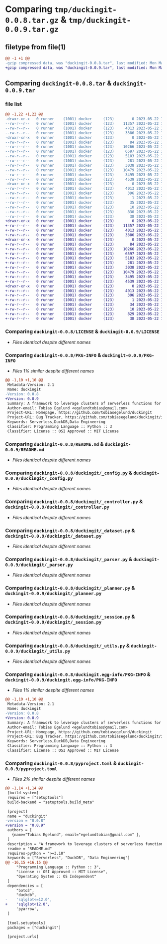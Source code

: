 # Comparing `tmp/duckingit-0.0.8.tar.gz` & `tmp/duckingit-0.0.9.tar.gz`

## filetype from file(1)

```diff
@@ -1 +1 @@
-gzip compressed data, was "duckingit-0.0.8.tar", last modified: Mon May 22 17:27:57 2023, max compression
+gzip compressed data, was "duckingit-0.0.9.tar", last modified: Mon May 22 17:41:46 2023, max compression
```

## Comparing `duckingit-0.0.8.tar` & `duckingit-0.0.9.tar`

### file list

```diff
@@ -1,22 +1,22 @@
-drwxr-xr-x   0 runner    (1001) docker     (123)        0 2023-05-22 17:27:57.059910 duckingit-0.0.8/
--rw-r--r--   0 runner    (1001) docker     (123)    11357 2023-05-22 17:27:37.000000 duckingit-0.0.8/LICENSE
--rw-r--r--   0 runner    (1001) docker     (123)     4013 2023-05-22 17:27:57.059910 duckingit-0.0.8/PKG-INFO
--rw-r--r--   0 runner    (1001) docker     (123)     3386 2023-05-22 17:27:37.000000 duckingit-0.0.8/README.md
-drwxr-xr-x   0 runner    (1001) docker     (123)        0 2023-05-22 17:27:57.059910 duckingit-0.0.8/duckingit/
--rw-r--r--   0 runner    (1001) docker     (123)       84 2023-05-22 17:27:37.000000 duckingit-0.0.8/duckingit/__init__.py
--rw-r--r--   0 runner    (1001) docker     (123)    10266 2023-05-22 17:27:37.000000 duckingit-0.0.8/duckingit/_config.py
--rw-r--r--   0 runner    (1001) docker     (123)     6597 2023-05-22 17:27:37.000000 duckingit-0.0.8/duckingit/_controller.py
--rw-r--r--   0 runner    (1001) docker     (123)     5183 2023-05-22 17:27:37.000000 duckingit-0.0.8/duckingit/_dataset.py
--rw-r--r--   0 runner    (1001) docker     (123)      281 2023-05-22 17:27:37.000000 duckingit-0.0.8/duckingit/_exceptions.py
--rw-r--r--   0 runner    (1001) docker     (123)     3038 2023-05-22 17:27:37.000000 duckingit-0.0.8/duckingit/_parser.py
--rw-r--r--   0 runner    (1001) docker     (123)    10479 2023-05-22 17:27:37.000000 duckingit-0.0.8/duckingit/_planner.py
--rw-r--r--   0 runner    (1001) docker     (123)     3495 2023-05-22 17:27:37.000000 duckingit-0.0.8/duckingit/_session.py
--rw-r--r--   0 runner    (1001) docker     (123)     4539 2023-05-22 17:27:37.000000 duckingit-0.0.8/duckingit/_utils.py
-drwxr-xr-x   0 runner    (1001) docker     (123)        0 2023-05-22 17:27:57.059910 duckingit-0.0.8/duckingit.egg-info/
--rw-r--r--   0 runner    (1001) docker     (123)     4013 2023-05-22 17:27:57.000000 duckingit-0.0.8/duckingit.egg-info/PKG-INFO
--rw-r--r--   0 runner    (1001) docker     (123)      396 2023-05-22 17:27:57.000000 duckingit-0.0.8/duckingit.egg-info/SOURCES.txt
--rw-r--r--   0 runner    (1001) docker     (123)        1 2023-05-22 17:27:57.000000 duckingit-0.0.8/duckingit.egg-info/dependency_links.txt
--rw-r--r--   0 runner    (1001) docker     (123)       35 2023-05-22 17:27:57.000000 duckingit-0.0.8/duckingit.egg-info/requires.txt
--rw-r--r--   0 runner    (1001) docker     (123)       10 2023-05-22 17:27:57.000000 duckingit-0.0.8/duckingit.egg-info/top_level.txt
--rw-r--r--   0 runner    (1001) docker     (123)      830 2023-05-22 17:27:37.000000 duckingit-0.0.8/pyproject.toml
--rw-r--r--   0 runner    (1001) docker     (123)       38 2023-05-22 17:27:57.059910 duckingit-0.0.8/setup.cfg
+drwxr-xr-x   0 runner    (1001) docker     (123)        0 2023-05-22 17:41:46.090362 duckingit-0.0.9/
+-rw-r--r--   0 runner    (1001) docker     (123)    11357 2023-05-22 17:41:26.000000 duckingit-0.0.9/LICENSE
+-rw-r--r--   0 runner    (1001) docker     (123)     4013 2023-05-22 17:41:46.090362 duckingit-0.0.9/PKG-INFO
+-rw-r--r--   0 runner    (1001) docker     (123)     3386 2023-05-22 17:41:26.000000 duckingit-0.0.9/README.md
+drwxr-xr-x   0 runner    (1001) docker     (123)        0 2023-05-22 17:41:46.090362 duckingit-0.0.9/duckingit/
+-rw-r--r--   0 runner    (1001) docker     (123)       84 2023-05-22 17:41:26.000000 duckingit-0.0.9/duckingit/__init__.py
+-rw-r--r--   0 runner    (1001) docker     (123)    10266 2023-05-22 17:41:26.000000 duckingit-0.0.9/duckingit/_config.py
+-rw-r--r--   0 runner    (1001) docker     (123)     6597 2023-05-22 17:41:26.000000 duckingit-0.0.9/duckingit/_controller.py
+-rw-r--r--   0 runner    (1001) docker     (123)     5183 2023-05-22 17:41:26.000000 duckingit-0.0.9/duckingit/_dataset.py
+-rw-r--r--   0 runner    (1001) docker     (123)      281 2023-05-22 17:41:26.000000 duckingit-0.0.9/duckingit/_exceptions.py
+-rw-r--r--   0 runner    (1001) docker     (123)     3038 2023-05-22 17:41:26.000000 duckingit-0.0.9/duckingit/_parser.py
+-rw-r--r--   0 runner    (1001) docker     (123)    10479 2023-05-22 17:41:26.000000 duckingit-0.0.9/duckingit/_planner.py
+-rw-r--r--   0 runner    (1001) docker     (123)     3495 2023-05-22 17:41:26.000000 duckingit-0.0.9/duckingit/_session.py
+-rw-r--r--   0 runner    (1001) docker     (123)     4539 2023-05-22 17:41:26.000000 duckingit-0.0.9/duckingit/_utils.py
+drwxr-xr-x   0 runner    (1001) docker     (123)        0 2023-05-22 17:41:46.090362 duckingit-0.0.9/duckingit.egg-info/
+-rw-r--r--   0 runner    (1001) docker     (123)     4013 2023-05-22 17:41:46.000000 duckingit-0.0.9/duckingit.egg-info/PKG-INFO
+-rw-r--r--   0 runner    (1001) docker     (123)      396 2023-05-22 17:41:46.000000 duckingit-0.0.9/duckingit.egg-info/SOURCES.txt
+-rw-r--r--   0 runner    (1001) docker     (123)        1 2023-05-22 17:41:46.000000 duckingit-0.0.9/duckingit.egg-info/dependency_links.txt
+-rw-r--r--   0 runner    (1001) docker     (123)       34 2023-05-22 17:41:46.000000 duckingit-0.0.9/duckingit.egg-info/requires.txt
+-rw-r--r--   0 runner    (1001) docker     (123)       10 2023-05-22 17:41:46.000000 duckingit-0.0.9/duckingit.egg-info/top_level.txt
+-rw-r--r--   0 runner    (1001) docker     (123)      829 2023-05-22 17:41:26.000000 duckingit-0.0.9/pyproject.toml
+-rw-r--r--   0 runner    (1001) docker     (123)       38 2023-05-22 17:41:46.090362 duckingit-0.0.9/setup.cfg
```

### Comparing `duckingit-0.0.8/LICENSE` & `duckingit-0.0.9/LICENSE`

 * *Files identical despite different names*

### Comparing `duckingit-0.0.8/PKG-INFO` & `duckingit-0.0.9/PKG-INFO`

 * *Files 1% similar despite different names*

```diff
@@ -1,10 +1,10 @@
 Metadata-Version: 2.1
 Name: duckingit
-Version: 0.0.8
+Version: 0.0.9
 Summary: A framework to leverage clusters of serverless functions for analytics. Powered by DuckDB
 Author-email: Tobias Egelund <egelundtobias@gmail.com>
 Project-URL: Homepage, https://github.com/tobiasegelund/duckingit
 Project-URL: Bug Tracker, https://github.com/tobiasegelund/duckingit/issues
 Keywords: Serverless,DuckDB,Data Engineering
 Classifier: Programming Language :: Python :: 3
 Classifier: License :: OSI Approved :: MIT License
```

### Comparing `duckingit-0.0.8/README.md` & `duckingit-0.0.9/README.md`

 * *Files identical despite different names*

### Comparing `duckingit-0.0.8/duckingit/_config.py` & `duckingit-0.0.9/duckingit/_config.py`

 * *Files identical despite different names*

### Comparing `duckingit-0.0.8/duckingit/_controller.py` & `duckingit-0.0.9/duckingit/_controller.py`

 * *Files identical despite different names*

### Comparing `duckingit-0.0.8/duckingit/_dataset.py` & `duckingit-0.0.9/duckingit/_dataset.py`

 * *Files identical despite different names*

### Comparing `duckingit-0.0.8/duckingit/_parser.py` & `duckingit-0.0.9/duckingit/_parser.py`

 * *Files identical despite different names*

### Comparing `duckingit-0.0.8/duckingit/_planner.py` & `duckingit-0.0.9/duckingit/_planner.py`

 * *Files identical despite different names*

### Comparing `duckingit-0.0.8/duckingit/_session.py` & `duckingit-0.0.9/duckingit/_session.py`

 * *Files identical despite different names*

### Comparing `duckingit-0.0.8/duckingit/_utils.py` & `duckingit-0.0.9/duckingit/_utils.py`

 * *Files identical despite different names*

### Comparing `duckingit-0.0.8/duckingit.egg-info/PKG-INFO` & `duckingit-0.0.9/duckingit.egg-info/PKG-INFO`

 * *Files 1% similar despite different names*

```diff
@@ -1,10 +1,10 @@
 Metadata-Version: 2.1
 Name: duckingit
-Version: 0.0.8
+Version: 0.0.9
 Summary: A framework to leverage clusters of serverless functions for analytics. Powered by DuckDB
 Author-email: Tobias Egelund <egelundtobias@gmail.com>
 Project-URL: Homepage, https://github.com/tobiasegelund/duckingit
 Project-URL: Bug Tracker, https://github.com/tobiasegelund/duckingit/issues
 Keywords: Serverless,DuckDB,Data Engineering
 Classifier: Programming Language :: Python :: 3
 Classifier: License :: OSI Approved :: MIT License
```

### Comparing `duckingit-0.0.8/pyproject.toml` & `duckingit-0.0.9/pyproject.toml`

 * *Files 2% similar despite different names*

```diff
@@ -1,14 +1,14 @@
 [build-system]
 requires = ["setuptools"]
 build-backend = "setuptools.build_meta"
 
 [project]
 name = "duckingit"
-version = "0.0.8"
+version = "0.0.9"
 authors = [
   {name="Tobias Egelund", email="egelundtobias@gmail.com" },
 ]
 description = "A framework to leverage clusters of serverless functions for analytics. Powered by DuckDB"
 readme = "README.md"
 requires-python = ">=3.10"
 keywords = ["Serverless", "DuckDB", "Data Engineering"]
@@ -16,15 +16,15 @@
     "Programming Language :: Python :: 3",
     "License :: OSI Approved :: MIT License",
     "Operating System :: OS Independent"
 ]
 dependencies = [
     "boto3",
     "duckdb",
-    'sqlglot<=12.0',
+    'sqlglot<12.0',
     'pyarrow',
 ]
 
 [tool.setuptools]
 packages = ["duckingit"]
 
 [project.urls]
```


